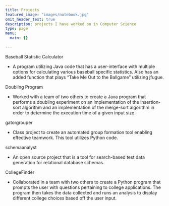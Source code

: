 ```yaml
---
title: Projects
featured_image: "images/notebook.jpg"
omit_header_text: true
description: projects I have worked on in Computer Science
type: page
menu:
  main: {}

---
```

Baseball Statistic Calculator
	
- A program utilizing Java code that has a user-interface with multiple options for calculating various baseball specific statistics. Also has an added function that plays “Take Me Out to the Ballgame” utilizing jfugue. 



Doubling Program

- Worked with a team of two others to create a Java program that performs a doubling experiment on an implementation of the insertion-sort algorithm and an implementation of the merge-sort algorithm in order to determine the execution time of a given input size.



gatorgrouper

- Class project to create an automated group formation tool enabling effective teamwork. This tool utilizes Python code.



schemaanalyst

- An open source project that is a tool for search-based test data generation for relational database schemas.



CollegeFinder

- Collaborated in a team with two others to create a Python program that prompts the user with questions pertaining to college applications. The program then takes the data collected and runs an analysis to display different college choices based off the user input.
